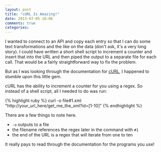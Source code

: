 ```yaml
---
layout: post
title: "cURL Is Amazing!"
date: 2013-07-05 16:06
comments: true
categories: 
---
```

I wanted to connect to an API and copy each entry so that I can do some text transformations
and the like on the data (don't ask, it's a very long story). I could have written a short
shell script to increment a counter and insert that into the URL and then piped the output
to a separate file for each call. That would be a fairly straightforward way to fix the 
problem.

But as I was looking through the documentation for [cURL](http://curl.haxx.se/), I happened
to stumble upon this little gem.

cURL has the ability to increment a counter for you using a regex. So instead of a shell script,
all I needed to do was run:

{% highlight ruby %}
curl -o file#1.xml "http://your_url_here/get_me_the_xml?id=[1-10]"
{% endhighlight %}

There are a few things to note here.

  * `-o` outputs to a file
  * the filename references the regex later in the command with `#1`
  * the end of the URL is a regex that will iterate from one to ten

It really pays to read through the documentation for the programs you use!
